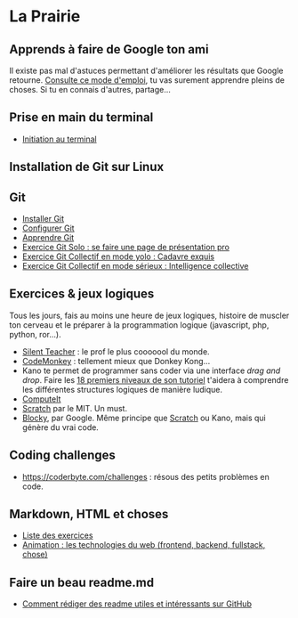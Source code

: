 # La Prairie

## Apprends à faire de Google ton ami

Il existe pas mal d'astuces permettant d'améliorer les résultats que Google retourne. [Consulte ce mode d'emploi](UtiliserGoogle.md), tu vas surement apprendre pleins de choses. Si tu en connais d'autres, partage...

## Prise en main du terminal

- [Initiation au terminal](initiation_terminal.md)

## Installation de Git sur Linux


## Git
- [Installer Git](git/git-installation.md)
- [Configurer Git](git/git-configuration.md)
- [Apprendre Git](git/git-training.md)
- [Exercice Git Solo : se faire une page de présentation pro](exercice-markdown-individuel.md)
- [Exercice Git Collectif en mode yolo : Cadavre exquis](git/exercice-git-cadavre-exquis.md)
- [Exercice Git Collectif en mode sérieux : Intelligence collective](exercice-markdown-groupe.md)

## Exercices & jeux logiques

Tous les jours, fais au moins une heure de jeux logiques, histoire de muscler ton cerveau et le préparer à la programmation logique (javascript, php, python, ror...).

- [Silent Teacher](http://silentteacher.toxicode.fr/) : le prof le plus cooooool du monde.
- [CodeMonkey](https://www.playcodemonkey.com/challenges/0) : tellement mieux que Donkey Kong...
- Kano te permet de programmer sans coder via une interface _drag and drop_. Faire les [18 premiers niveaux de son tutoriel](https://world.kano.me/coding-challenges/training) t'aidera à comprendre les différentes structures logiques de manière ludique. 
- [ComputeIt](http://compute-it.toxicode.fr/)
- [Scratch](https://scratch.mit.edu/) par le MIT. Un must.
- [Blocky](https://developers.google.com/blockly/), par Google. Même principe que [Scratch](https://scratch.mit.edu/) ou Kano, mais qui génère du vrai code.

## Coding challenges
- https://coderbyte.com/challenges : résous des petits problèmes en code.

## Markdown, HTML et choses

- [Liste des exercices](html-css/README.md)
- [Animation : les technologies du web (frontend, backend, fullstack, chose)](https://app.ludus.one/74e7bebb-4b97-4ed6-8fab-08d25778f54d)

## Faire un beau readme.md
- [Comment rédiger des readme utiles et intéressants sur GitHub](https://medium.com/becode/comment-faire-un-readme-sur-github-cc11f3df606a)
